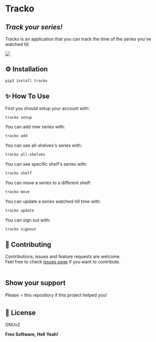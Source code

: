 # Tracko
## _Track your series!_

Tracko is an application that you can track the time of the series you've watched till.

![](https://revisto.ir/static/projects-cover/tracko.jpg)

## ⚙️ Installation

```sh
pip3 install tracko
```

## ✨ How To Use

First you should setup your account with: 

```sh
tracko setup
```

You can add new series with:

```sh
tracko add
```

You can see all-shelves's series with:

```sh
tracko all-shelves
```

You can see specific shelf's series with:

```sh
tracko shelf
```

You can move a series to a different shelf:

```sh
tracko move
```

You can update a series watched-till time with:

```sh
tracko update
```

You can sign out with:

```sh
tracko signout
```


## 🤝 Contributing

Contributions, issues and feature requests are welcome.<br />
Feel free to check [issues page](https://github.com/revisto/tracko2/issues) if you want to contribute.<br /><br />


## Show your support

Please ⭐️ this repository if this project helped you!


## 📝 License

GNUv2

**Free Software, Hell Yeah!**
